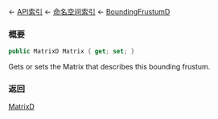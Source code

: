 ← [API索引](Api-Index) ← [命名空间索引](Namespace-Index) ← [BoundingFrustumD](VRageMath.BoundingFrustumD)

### 概要

```csharp
public MatrixD Matrix { get; set; }
```

Gets or sets the Matrix that describes this bounding frustum.

### 返回

[MatrixD](VRageMath.MatrixD)

